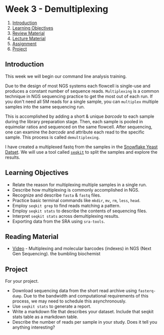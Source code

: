 # Week 3 - Demultiplexing

1. [Introduction](#introduction)
2. [Learning Objectives](#learning-objectives)
3. [Review Material](#review-material)
4. [Lecture Material](lecture.md)
4. [Assignment](assignment.md)
5. [Project](#project)

## Introduction

This week we will begin our command line analysis training.

Due to the design of most NGS systems each flowcell is single-use and produces a constant number of sequence reads.
`Multiplexing` is a common technique in NGS sequencing practice to get the most out of each run.
If you don't need all 5M reads for a single sample, you can `multiplex` multiple samples into the same sequencing run.

This is accomplished by adding a short & unique _barcode_ to each sample during the library preparation stage.
Then, each sample is pooled in equimolar ratios and sequenced on the same flowcell.
After sequencing, one can examine the _barcode_ and attribute each read to the specific sample.
This process is called `demultiplexing`. 

I have created a multiplexed fastq from the samples in the [Snowflake Yeast Datset](/datasets/PRJNA943273-snowflake-yeast.md).
We will use a tool called [`seqkit`](https://bioinf.shenwei.me/seqkit/) to split the samples and explore the results.

## Learning Objectives

 - Relate the reason for multiplexing multiple samples in a single run.
 - Describe how multiplexing is commonly accomplished in NGS.
 - Recognize and describe `fasta` & `fastq` files.
 - Practice basic terminal commands like `mkdir`, `mv`, `rm`, `less`, `head`.
 - Employ `seqkit grep` to find reads matching a pattern.
 - Employ `seqkit stats` to describe the contents of sequencing files.
 - Interpret `seqkit stats` across demultiplexing results.
 - Exporting data from the SRA using `sra-tools`.

## Reading Material

 - [Video](https://www.youtube.com/watch?v=_olpuoicdII) - Multiplexing and molecular barcodes (indexes) in NGS (Next Gen Sequencing). the bumbling biochemist

## Project

For your project.
 - Download sequencing data from the short read archive using `fasterq-dump`. Due to the bandwidth and computational requirements of this process, we may need to schedule this asynchronously.
 - Use `seqkit stats` to generate a report.
 - Write a markdown file that describes your dataset. Include that seqkit stats table as a markdown table.
 - Describe the number of reads per sample in your study. Does it tell you anything interesting?
